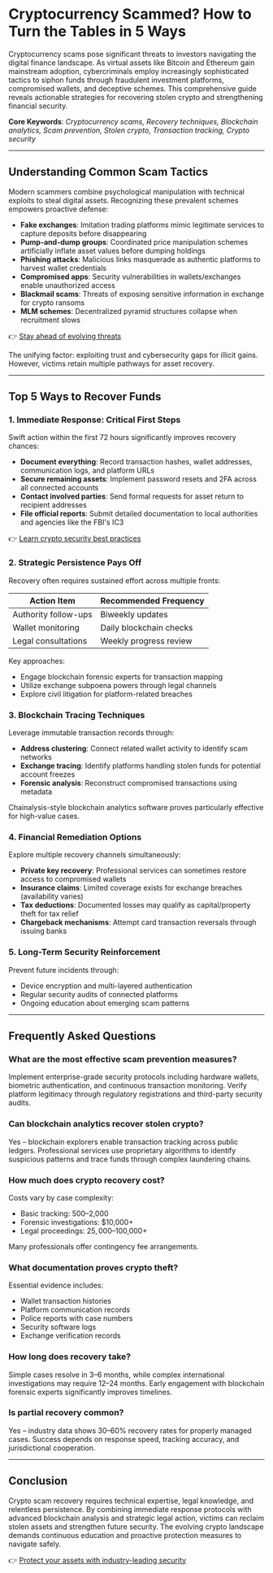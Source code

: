# Cryptocurrency Scammed? How to Turn the Tables in 5 Ways

Cryptocurrency scams pose significant threats to investors navigating the digital finance landscape. As virtual assets like Bitcoin and Ethereum gain mainstream adoption, cybercriminals employ increasingly sophisticated tactics to siphon funds through fraudulent investment platforms, compromised wallets, and deceptive schemes. This comprehensive guide reveals actionable strategies for recovering stolen crypto and strengthening financial security.

**Core Keywords**: *Cryptocurrency scams, Recovery techniques, Blockchain analytics, Scam prevention, Stolen crypto, Transaction tracking, Crypto security*

---

## Understanding Common Scam Tactics

Modern scammers combine psychological manipulation with technical exploits to steal digital assets. Recognizing these prevalent schemes empowers proactive defense:

- **Fake exchanges**: Imitation trading platforms mimic legitimate services to capture deposits before disappearing
- **Pump-and-dump groups**: Coordinated price manipulation schemes artificially inflate asset values before dumping holdings
- **Phishing attacks**: Malicious links masquerade as authentic platforms to harvest wallet credentials
- **Compromised apps**: Security vulnerabilities in wallets/exchanges enable unauthorized access
- **Blackmail scams**: Threats of exposing sensitive information in exchange for crypto ransoms
- **MLM schemes**: Decentralized pyramid structures collapse when recruitment slows

👉 [Stay ahead of evolving threats](https://bit.ly/okx-bonus)

The unifying factor: exploiting trust and cybersecurity gaps for illicit gains. However, victims retain multiple pathways for asset recovery.

---

## Top 5 Ways to Recover Funds

### 1. Immediate Response: Critical First Steps

Swift action within the first 72 hours significantly improves recovery chances:

- **Document everything**: Record transaction hashes, wallet addresses, communication logs, and platform URLs
- **Secure remaining assets**: Implement password resets and 2FA across all connected accounts
- **Contact involved parties**: Send formal requests for asset return to recipient addresses
- **File official reports**: Submit detailed documentation to local authorities and agencies like the FBI's IC3

👉 [Learn crypto security best practices](https://bit.ly/okx-bonus)

### 2. Strategic Persistence Pays Off

Recovery often requires sustained effort across multiple fronts:

| Action Item          | Recommended Frequency |
|-----------------------|-----------------------|
| Authority follow-ups  | Biweekly updates       |
| Wallet monitoring     | Daily blockchain checks|
| Legal consultations   | Weekly progress review|

Key approaches:
- Engage blockchain forensic experts for transaction mapping
- Utilize exchange subpoena powers through legal channels
- Explore civil litigation for platform-related breaches

### 3. Blockchain Tracing Techniques

Leverage immutable transaction records through:

- **Address clustering**: Connect related wallet activity to identify scam networks
- **Exchange tracing**: Identify platforms handling stolen funds for potential account freezes
- **Forensic analysis**: Reconstruct compromised transactions using metadata

Chainalysis-style blockchain analytics software proves particularly effective for high-value cases.

### 4. Financial Remediation Options

Explore multiple recovery channels simultaneously:

- **Private key recovery**: Professional services can sometimes restore access to compromised wallets
- **Insurance claims**: Limited coverage exists for exchange breaches (availability varies)
- **Tax deductions**: Documented losses may qualify as capital/property theft for tax relief
- **Chargeback mechanisms**: Attempt card transaction reversals through issuing banks

### 5. Long-Term Security Reinforcement

Prevent future incidents through:

- Device encryption and multi-layered authentication
- Regular security audits of connected platforms
- Ongoing education about emerging scam patterns

---

## Frequently Asked Questions

### What are the most effective scam prevention measures?

Implement enterprise-grade security protocols including hardware wallets, biometric authentication, and continuous transaction monitoring. Verify platform legitimacy through regulatory registrations and third-party security audits.

### Can blockchain analytics recover stolen crypto?

Yes – blockchain explorers enable transaction tracking across public ledgers. Professional services use proprietary algorithms to identify suspicious patterns and trace funds through complex laundering chains.

### How much does crypto recovery cost?

Costs vary by case complexity:
- Basic tracking: $500–$2,000
- Forensic investigations: $10,000+
- Legal proceedings: $25,000–$100,000+

Many professionals offer contingency fee arrangements.

### What documentation proves crypto theft?

Essential evidence includes:
- Wallet transaction histories
- Platform communication records
- Police reports with case numbers
- Security software logs
- Exchange verification records

### How long does recovery take?

Simple cases resolve in 3–6 months, while complex international investigations may require 12–24 months. Early engagement with blockchain forensic experts significantly improves timelines.

### Is partial recovery common?

Yes – industry data shows 30–60% recovery rates for properly managed cases. Success depends on response speed, tracking accuracy, and jurisdictional cooperation.

---

## Conclusion

Crypto scam recovery requires technical expertise, legal knowledge, and relentless persistence. By combining immediate response protocols with advanced blockchain analysis and strategic legal action, victims can reclaim stolen assets and strengthen future security. The evolving crypto landscape demands continuous education and proactive protection measures to navigate safely.

👉 [Protect your assets with industry-leading security](https://bit.ly/okx-bonus)